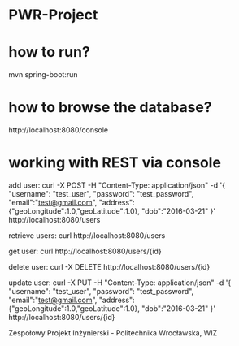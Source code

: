# PWR-Project

# how to run?
mvn spring-boot:run

# how to browse the database?
http://localhost:8080/console

# working with REST via console
add user:  curl -X POST -H "Content-Type: application/json" -d '{ "username": "test_user", "password": "test_password", "email":"test@gmail.com", "address":{"geoLongitude":1.0,"geoLatitude":1.0}, "dob":"2016-03-21" }' http://localhost:8080/users

retrieve users: curl http://localhost:8080/users

get user: curl http://localhost:8080/users/{id}

delete user: curl -X DELETE http://localhost:8080/users/{id}

update user: curl -X PUT -H "Content-Type: application/json" -d '{ "username": "test_user", "password": "test_password", "email":"test@gmail.com", "address":{"geoLongitude":1.0,"geoLatitude":1.0}, "dob":"2016-03-21" }' http://localhost:8080/users/{id}

Zespołowy Projekt Inżynierski - Politechnika Wrocławska, WIZ
